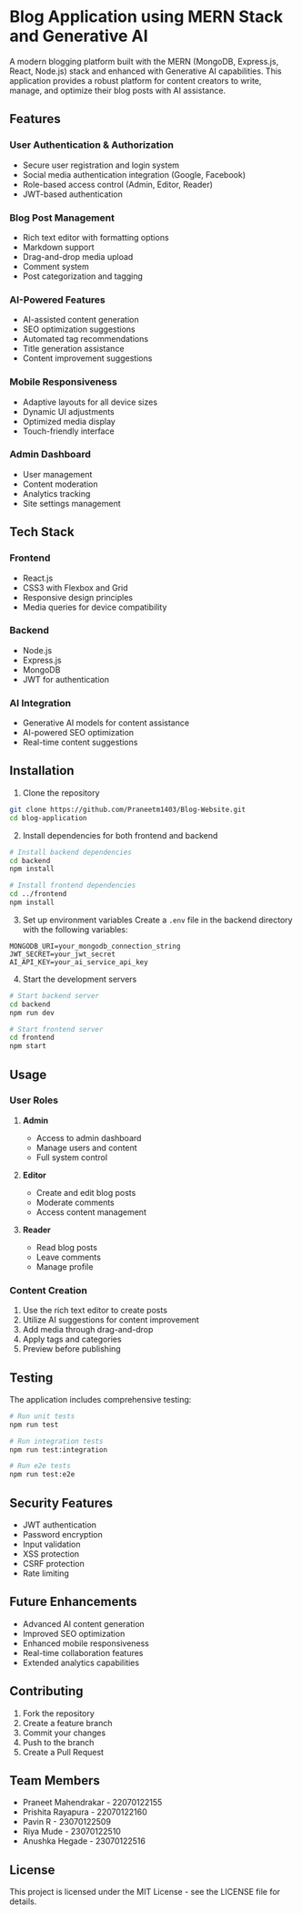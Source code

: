 # Blog Application using MERN Stack and Generative AI

A modern blogging platform built with the MERN (MongoDB, Express.js, React, Node.js) stack and enhanced with Generative AI capabilities. This application provides a robust platform for content creators to write, manage, and optimize their blog posts with AI assistance.

## Features

### User Authentication & Authorization
- Secure user registration and login system
- Social media authentication integration (Google, Facebook)
- Role-based access control (Admin, Editor, Reader)
- JWT-based authentication

### Blog Post Management
- Rich text editor with formatting options
- Markdown support
- Drag-and-drop media upload
- Comment system
- Post categorization and tagging

### AI-Powered Features
- AI-assisted content generation
- SEO optimization suggestions
- Automated tag recommendations
- Title generation assistance
- Content improvement suggestions

### Mobile Responsiveness
- Adaptive layouts for all device sizes
- Dynamic UI adjustments
- Optimized media display
- Touch-friendly interface

### Admin Dashboard
- User management
- Content moderation
- Analytics tracking
- Site settings management

## Tech Stack

### Frontend
- React.js
- CSS3 with Flexbox and Grid
- Responsive design principles
- Media queries for device compatibility

### Backend
- Node.js
- Express.js
- MongoDB
- JWT for authentication

### AI Integration
- Generative AI models for content assistance
- AI-powered SEO optimization
- Real-time content suggestions

## Installation

1. Clone the repository
```bash
git clone https://github.com/Praneetm1403/Blog-Website.git
cd blog-application
```

2. Install dependencies for both frontend and backend
```bash
# Install backend dependencies
cd backend
npm install

# Install frontend dependencies
cd ../frontend
npm install
```

3. Set up environment variables
Create a `.env` file in the backend directory with the following variables:
```env
MONGODB_URI=your_mongodb_connection_string
JWT_SECRET=your_jwt_secret
AI_API_KEY=your_ai_service_api_key
```

4. Start the development servers
```bash
# Start backend server
cd backend
npm run dev

# Start frontend server
cd frontend
npm start
```

## Usage

### User Roles

1. **Admin**
   - Access to admin dashboard
   - Manage users and content
   - Full system control

2. **Editor**
   - Create and edit blog posts
   - Moderate comments
   - Access content management

3. **Reader**
   - Read blog posts
   - Leave comments
   - Manage profile

### Content Creation

1. Use the rich text editor to create posts
2. Utilize AI suggestions for content improvement
3. Add media through drag-and-drop
4. Apply tags and categories
5. Preview before publishing

## Testing

The application includes comprehensive testing:

```bash
# Run unit tests
npm run test

# Run integration tests
npm run test:integration

# Run e2e tests
npm run test:e2e
```

## Security Features

- JWT authentication
- Password encryption
- Input validation
- XSS protection
- CSRF protection
- Rate limiting

## Future Enhancements

- Advanced AI content generation
- Improved SEO optimization
- Enhanced mobile responsiveness
- Real-time collaboration features
- Extended analytics capabilities

## Contributing

1. Fork the repository
2. Create a feature branch
3. Commit your changes
4. Push to the branch
5. Create a Pull Request

## Team Members

- Praneet Mahendrakar - 22070122155
- Prishita Rayapura - 22070122160
- Pavin R - 23070122509
- Riya Mude - 23070122510
- Anushka Hegade - 23070122516

## License

This project is licensed under the MIT License - see the LICENSE file for details.
